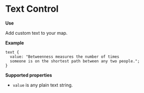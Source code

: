 # Text Control

**Use**

Add custom text to your map.

**Example**

```
text {
  value: "Betweenness measures the number of times
  someone is on the shortest path between any two people.";
}
```

**Supported properties**

* `value` is any plain text string.
